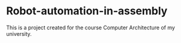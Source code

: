 # Robot-automation-in-assembly
This is a project created for the course Computer Architecture of my university.

